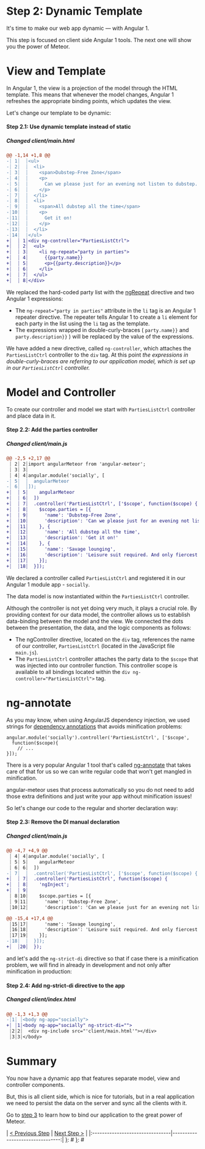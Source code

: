 [{]: <region> (header)
# Step 2: Dynamic Template
[}]: #
[{]: <region> (body)
It's time to make our web app dynamic — with Angular 1.

This step is focused on client side Angular 1 tools. The next one will show you the power of Meteor.

# View and Template

In Angular 1, the view is a projection of the model through the HTML template. This means that whenever the model changes, Angular 1 refreshes the appropriate binding points, which updates the view.

Let's change our template to be dynamic:

[{]: <helper> (diff_step 2.1)
#### Step 2.1: Use dynamic template instead of static

##### Changed client/main.html
```diff
@@ -1,14 +1,8 @@
-┊ 1┊  ┊<ul>
-┊ 2┊  ┊  <li>
-┊ 3┊  ┊    <span>Dubstep-Free Zone</span>
-┊ 4┊  ┊    <p>
-┊ 5┊  ┊      Can we please just for an evening not listen to dubstep.
-┊ 6┊  ┊    </p>
-┊ 7┊  ┊  </li>
-┊ 8┊  ┊  <li>
-┊ 9┊  ┊    <span>All dubstep all the time</span>
-┊10┊  ┊    <p>
-┊11┊  ┊      Get it on!
-┊12┊  ┊    </p>
-┊13┊  ┊  </li>
-┊14┊  ┊</ul>
+┊  ┊ 1┊<div ng-controller="PartiesListCtrl">
+┊  ┊ 2┊  <ul>
+┊  ┊ 3┊    <li ng-repeat="party in parties">
+┊  ┊ 4┊      {{party.name}}
+┊  ┊ 5┊      <p>{{party.description}}</p>
+┊  ┊ 6┊    </li>
+┊  ┊ 7┊  </ul>
+┊  ┊ 8┊</div>
```
[}]: #

We replaced the hard-coded party list with the [ngRepeat](https://docs.angularjs.org/api/ng/directive/ngRepeat) directive and two Angular 1 expressions:

* The `ng-repeat="party in parties"` attribute in the `li` tag is an Angular 1 repeater directive. The repeater tells Angular 1 to create a `li` element for each party in the list using the `li` tag as the template.
* The expressions wrapped in double-curly-braces ( `party.name}}` and `party.description}}` ) will be replaced by the value of the expressions.

We have added a new directive, called `ng-controller`, which attaches the `PartiesListCtrl` controller to the `div` tag. At this point *the expressions in double-curly-braces are referring to our application model, which is set up in our `PartiesListCtrl` controller.*


# Model and Controller

To create our controller and model we start with `PartiesListCtrl` controller and place data in it.

[{]: <helper> (diff_step 2.2)
#### Step 2.2: Add the parties controller

##### Changed client/main.js
```diff
@@ -2,5 +2,17 @@
 ┊ 2┊ 2┊import angularMeteor from 'angular-meteor';
 ┊ 3┊ 3┊
 ┊ 4┊ 4┊angular.module('socially', [
-┊ 5┊  ┊  angularMeteor
-┊ 6┊  ┊]);
+┊  ┊ 5┊    angularMeteor
+┊  ┊ 6┊  ])
+┊  ┊ 7┊  .controller('PartiesListCtrl', ['$scope', function($scope) {
+┊  ┊ 8┊    $scope.parties = [{
+┊  ┊ 9┊      'name': 'Dubstep-Free Zone',
+┊  ┊10┊      'description': 'Can we please just for an evening not listen to dubstep.'
+┊  ┊11┊    }, {
+┊  ┊12┊      'name': 'All dubstep all the time',
+┊  ┊13┊      'description': 'Get it on!'
+┊  ┊14┊    }, {
+┊  ┊15┊      'name': 'Savage lounging',
+┊  ┊16┊      'description': 'Leisure suit required. And only fiercest manners.'
+┊  ┊17┊    }];
+┊  ┊18┊  }]);
```
[}]: #

We declared a controller called `PartiesListCtrl` and registered it in our Angular 1 module app - `socially`.

The data model is now instantiated within the `PartiesListCtrl` controller.

Although the controller is not yet doing very much, it plays a crucial role. By providing context for our data model, the controller allows us to establish data-binding between the model and the view. We connected the dots between the presentation, the data, and the logic components as follows:

* The ngController directive, located on the `div` tag, references the name of our controller, `PartiesListCtrl` (located in the JavaScript file `main.js`).
* The `PartiesListCtrl` controller attaches the party data to the `$scope` that was injected into our controller function. This controller scope is available to all bindings located within the `div ng-controller="PartiesListCtrl">` tag.

# ng-annotate

As you may know, when using AngularJS dependency injection, we used strings for [dependency annotations](https://docs.angularjs.org/guide/di#dependency-annotation) that avoids minification problems:

    angular.module('socially').controller('PartiesListCtrl', ['$scope',
      function($scope){
        // ...
    }]);

There is a very popular Angular 1 tool that's called [ng-annotate](https://github.com/olov/ng-annotate) that takes care of that for us so we can write regular code that won't get mangled in minification.

angular-meteor uses that process automatically so you do not need to add those extra definitions and just write your app without minification issues!

So let's change our code to the regular and shorter declaration way:

[{]: <helper> (diff_step 2.3)
#### Step 2.3: Remove the DI manual declaration

##### Changed client/main.js
```diff
@@ -4,7 +4,9 @@
 ┊ 4┊ 4┊angular.module('socially', [
 ┊ 5┊ 5┊    angularMeteor
 ┊ 6┊ 6┊  ])
-┊ 7┊  ┊  .controller('PartiesListCtrl', ['$scope', function($scope) {
+┊  ┊ 7┊  .controller('PartiesListCtrl', function($scope) {
+┊  ┊ 8┊    'ngInject';
+┊  ┊ 9┊    
 ┊ 8┊10┊    $scope.parties = [{
 ┊ 9┊11┊      'name': 'Dubstep-Free Zone',
 ┊10┊12┊      'description': 'Can we please just for an evening not listen to dubstep.'
```
```diff
@@ -15,4 +17,4 @@
 ┊15┊17┊      'name': 'Savage lounging',
 ┊16┊18┊      'description': 'Leisure suit required. And only fiercest manners.'
 ┊17┊19┊    }];
-┊18┊  ┊  }]);
+┊  ┊20┊  });
```
[}]: #

and let's add the `ng-strict-di` directive so that if case there is a minification problem, we will find in already in development and not only after minification in production:

[{]: <helper> (diff_step 2.4)
#### Step 2.4: Add ng-strict-di directive to the app

##### Changed client/index.html
```diff
@@ -1,3 +1,3 @@
-┊1┊ ┊<body ng-app="socially">
+┊ ┊1┊<body ng-app="socially" ng-strict-di="">
 ┊2┊2┊  <div ng-include src="'client/main.html'"></div>
 ┊3┊3┊</body>
```
[}]: #

# Summary

You now have a dynamic app that features separate model, view and controller components.

But, this is all client side, which is nice for tutorials, but in a real application we need to persist the data on the server and sync all the clients with it.

Go to [step 3](/tutorial/step_03) to learn how to bind our application to the great power of Meteor.

[}]: #
[{]: <region> (footer)
[{]: <helper> (nav_step)
| [< Previous Step](step1.md) | [Next Step >](step3.md) |
|:--------------------------------|--------------------------------:|
[}]: #
[}]: #
